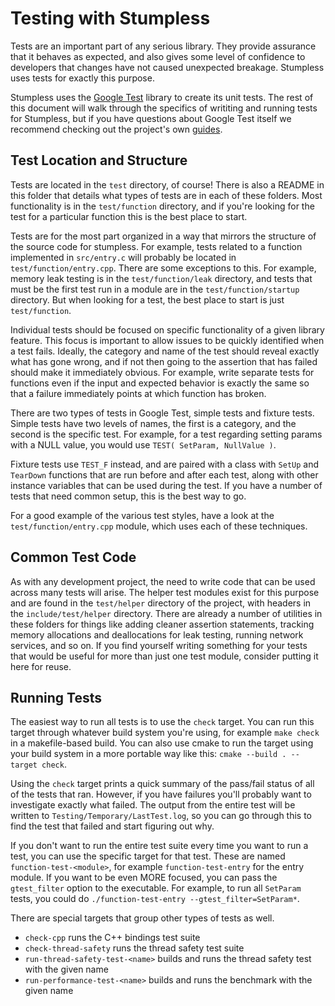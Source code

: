 # Testing with Stumpless
Tests are an important part of any serious library. They provide assurance that
it behaves as expected, and also gives some level of confidence to developers
that changes have not caused unexpected breakage. Stumpless uses tests for
exactly this purpose.

Stumpless uses the [Google Test](https://github.com/google/googletest) library
to create its unit tests. The rest of this document will walk through the
specifics of writiting and running tests for Stumpless, but if you have
questions about Google Test itself we recommend checking out the project's
own [guides](https://google.github.io/googletest/).


## Test Location and Structure
Tests are located in the `test` directory, of course! There is also a README in
this folder that details what types of tests are in each of these folders. Most
functionality is in the `test/function` directory, and if you're looking for the
test for a particular function this is the best place to start.

Tests are for the most part organized in a way that mirrors the structure of the
source code for stumpless. For example, tests related to a function implemented
in `src/entry.c` will probably be located in `test/function/entry.cpp`. There
are some exceptions to this. For example, memory leak testing is in the
`test/function/leak` directory, and tests that must be the first test run in a
module are in the `test/function/startup` directory. But when looking for a
test, the best place to start is just `test/function`.

Individual tests should be focused on specific functionality of a given library
feature. This focus is important to allow issues to be quickly identified when a
test fails. Ideally, the category and name of the test should reveal exactly
what has gone wrong, and if not then going to the assertion that has failed
should make it immediately obvious. For example, write separate tests for
functions even if the input and expected behavior is exactly the same so that
a failure immediately points at which function has broken.

There are two types of tests in Google Test, simple tests and fixture tests.
Simple tests have two levels of names, the first is a category, and the second
is the specific test. For example, for a test regarding setting params with a
NULL value, you would use `TEST( SetParam, NullValue )`.

Fixture tests use `TEST_F` instead, and are paired with a class with `SetUp`
and `TearDown` functions that are run before and after each test, along with
other instance variables that can be used during the test. If you have a number
of tests that need common setup, this is the best way to go.

For a good example of the various test styles, have a look at the
`test/function/entry.cpp` module, which uses each of these techniques.


## Common Test Code
As with any development project, the need to write code that can be used across
many tests will arise. The helper test modules exist for this purpose and are
found in the `test/helper` directory of the project, with headers in the
`include/test/helper` directory. There are already a number of utilities in
these folders for things like adding cleaner assertion statements, tracking
memory allocations and deallocations for leak testing, running network services,
and so on. If you find yourself writing something for your tests that would be
useful for more than just one test module, consider putting it here for reuse.


## Running Tests
The easiest way to run all tests is to use the `check` target. You can run this
target through whatever build system you're using, for example `make check` in a
makefile-based build. You can also use cmake to run the target using your build
system in a more portable way like this: `cmake --build . --target check`.

Using the `check` target prints a quick summary of the pass/fail status of
all of the tests that ran. However, if you have failures you'll probably want to
investigate exactly what failed. The output from the entire test will be written
to `Testing/Temporary/LastTest.log`, so you can go through this to find the test
that failed and start figuring out why.

If you don't want to run the entire test suite every time you want to run a
test, you can use the specific target for that test. These are named
`function-test-<module>`, for example `function-test-entry` for the entry
module. If you want to be even MORE focused, you can pass the `gtest_filter`
option to the executable. For example, to run all `SetParam` tests, you could do
`./function-test-entry --gtest_filter=SetParam*`.

There are special targets that group other types of tests as well.
 * `check-cpp` runs the C++ bindings test suite
 * `check-thread-safety` runs the thread safety test suite
 * `run-thread-safety-test-<name>` builds and runs the thread safety test with
   the given name
 * `run-performance-test-<name>` builds and runs the benchmark with the given
   name
